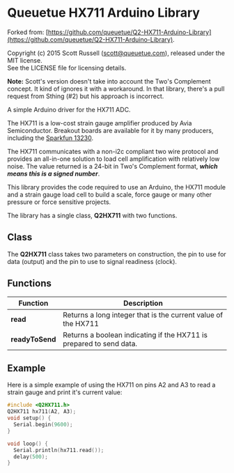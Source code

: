 # Queuetue HX711 Arduino Library

Forked from: [https://github.com/queuetue/Q2-HX711-Arduino-Library](https://github.com/queuetue/Q2-HX711-Arduino-Library).

Copyright (c) 2015 Scott Russell (scott@queuetue.com), released under the MIT license.  
See the LICENSE file for licensing details.

**Note:** Scott's version doesn't take into account the Two's Complement concept. It kind of ignores it with a workaround. In that library, there's a pull request from Sthing (#2) but his approach is incorrect.

A simple Arduino driver for the HX711 ADC.

The HX711 is a low-cost strain gauge amplifier produced by Avia Semiconductor.  Breakout boards are available for it by many producers, including the [Sparkfun 13230](https://www.sparkfun.com/products/13230).

The HX711 communicates with a non-i2c compliant two wire protocol and provides an all-in-one solution to load cell amplification with relatively low noise. The value returned is a 24-bit in Two's Complement format, **_which means this is a signed number_**.

This library provides the code required to use an Arduino, the HX711 module and a strain gauge load cell to build a scale, force gauge or many other pressure or force sensitive projects.

The library has a single class, **Q2HX711** with two functions.  

## Class
The **Q2HX711** class takes two parameters on construction, the pin to use for data (output) and the pin to use to signal readiness (clock).

## Functions

Function  | Description
------------- | -------------
**read**  | Returns a long integer that is the current value of the HX711
**readyToSend**  | Returns a boolean indicating if the HX711 is prepared to send data.

## Example

Here is a simple example of using the HX711 on pins A2 and A3 to read a strain gauge and print it's current value:

```c++
#include <Q2HX711.h>
Q2HX711 hx711(A2, A3);
void setup() {
  Serial.begin(9600);
}

void loop() {
  Serial.println(hx711.read());
  delay(500);
}
```
